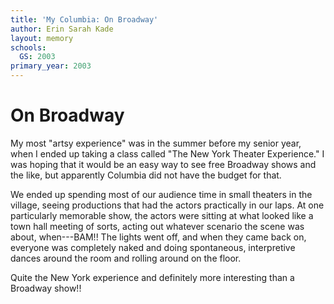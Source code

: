 ```yaml
---
title: 'My Columbia: On Broadway'
author: Erin Sarah Kade
layout: memory
schools:
  GS: 2003
primary_year: 2003
---
```

# On Broadway

My most "artsy experience" was in the summer before my senior year, when I ended up taking a class called "The New York Theater Experience."  I was hoping that it would be an easy way to see free Broadway shows and the like, but apparently Columbia did not have the budget for that.

We ended up spending most of our audience time in small theaters in the village, seeing productions that had the actors practically in our laps.  At one particularly memorable show, the actors were sitting at what looked like a town hall meeting of sorts, acting out whatever scenario the scene was about, when---BAM!!  The lights went off, and when they came back on, everyone was completely naked and doing spontaneous, interpretive dances around the room and rolling around on the floor.

Quite the New York experience and definitely more interesting than a Broadway show!!
